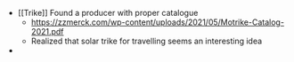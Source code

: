 - [[Trike]] Found a producer with proper catalogue
	- https://zzmerck.com/wp-content/uploads/2021/05/Motrike-Catalog-2021.pdf
	- Realized that solar trike for travelling seems an interesting idea
-